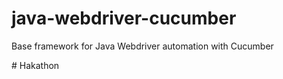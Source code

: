 # java-webdriver-cucumber

Base framework for Java Webdriver automation with Cucumber

#   H a k a t h o n  
 